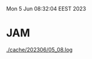Mon  5 Jun 08:32:04 EEST 2023
# JAM
<a href='./cache/202306/05_08.log'>./cache/202306/05_08.log</a>
